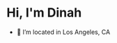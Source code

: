 # Hi, I'm Dinah

- 📍 I’m located in Los Angeles, CA 


<!--
**dinahbrito/dinahbrito** is a ✨ _special_ ✨ repository because its `README.md` (this file) appears on your GitHub profile.
- 📫 How to reach me: <a href="https://www.linkedin.com/in/dinahbrito/">LinkedIn</a>
Here are some ideas to get you started:

- 🔭 I’m currently working on ...
- 🌱 I’m currently learning ...
- 👯 I’m looking to collaborate on ...
- 🤔 I’m looking for help with ...
- 💬 Ask me about ...
- 📫 How to reach me: ...
- 😄 Pronouns: ...
- ⚡ Fun fact: ...


